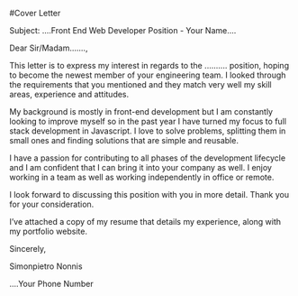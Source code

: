 #Cover Letter

Subject: ....Front End Web Developer Position - Your Name....

Dear Sir/Madam.......,

This letter is to express my interest in regards to the .......... position,
hoping to become the newest member of your engineering team.
I looked through the requirements that you mentioned and they match very well my skill 
areas, experience and attitudes. 

My background is mostly in front-end development but I am constantly looking to improve myself so in the past year I have turned my focus to full stack development in Javascript. 
I love to solve problems, splitting them in small ones and finding solutions that are simple and reusable. 

I have a passion for contributing to all phases of the development lifecycle and 
I am confident that I can bring it into your company as well.
I enjoy working in a team as well as working independently in office or remote.

I look forward to discussing this position with you in more detail. 
Thank you for your consideration.

I’ve attached a copy of my resume that details my experience, along with my portfolio website.

Sincerely,

Simonpietro Nonnis


....Your Phone Number
